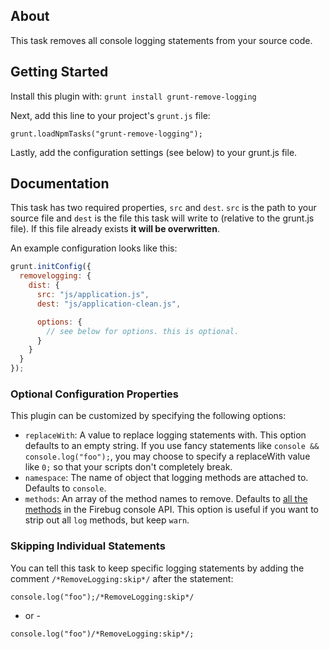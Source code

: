 ## About

This task removes all console logging statements from your source code.

## Getting Started

Install this plugin with: `grunt install grunt-remove-logging`

Next, add this line to your project's `grunt.js` file:

`grunt.loadNpmTasks("grunt-remove-logging");`

Lastly, add the configuration settings (see below) to your grunt.js file.

## Documentation

This task has two required properties, `src` and `dest`. `src` is the path to your source file and `dest` is the file this task will write to (relative to the grunt.js file). If this file already exists **it will be overwritten**.

An example configuration looks like this:

```` javascript
grunt.initConfig({
  removelogging: {
    dist: {
      src: "js/application.js",
      dest: "js/application-clean.js",

      options: {
        // see below for options. this is optional.
      }
    }
  }
});
````

### Optional Configuration Properties

This plugin can be customized by specifying the following options:

* `replaceWith`: A value to replace logging statements with. This option defaults to an empty string. If you use fancy statements like `console && console.log("foo");`, you may choose to specify a replaceWith value like `0;` so that your scripts don't completely break.
* `namespace`: The name of object that logging methods are attached to. Defaults to `console`.
* `methods`: An array of the method names to remove. Defaults to [all the methods](http://getfirebug.com/wiki/index.php/Console_API) in the Firebug console API. This option is useful if you want to strip out all `log` methods, but keep `warn`.

### Skipping Individual Statements

You can tell this task to keep specific logging statements by adding the comment `/*RemoveLogging:skip*/` after the statement:

`console.log("foo");/*RemoveLogging:skip*/`

- or -

`console.log("foo")/*RemoveLogging:skip*/;`
